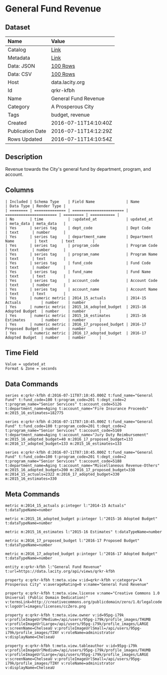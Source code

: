 # General Fund Revenue

## Dataset

| Name | Value |
| :--- | :---- |
| Catalog | [Link](https://catalog.data.gov/dataset/general-fund-revenue) |
| Metadata | [Link](https://data.lacity.org/api/views/qrkr-kfbh) |
| Data: JSON | [100 Rows](https://data.lacity.org/api/views/qrkr-kfbh/rows.json?max_rows=100) |
| Data: CSV | [100 Rows](https://data.lacity.org/api/views/qrkr-kfbh/rows.csv?max_rows=100) |
| Host | data.lacity.org |
| Id | qrkr-kfbh |
| Name | General Fund Revenue |
| Category | A Prosperous City |
| Tags | budget, revenue |
| Created | 2016-07-11T14:10:40Z |
| Publication Date | 2016-07-11T14:12:29Z |
| Rows Updated | 2016-07-11T14:10:54Z |

## Description

Revenue towards the City's general fund by department, program, and account.

## Columns

```ls
| Included | Schema Type    | Field Name              | Name                    | Data Type | Render Type |
| ======== | ============== | ======================= | ======================= | ========= | =========== |
| No       | time           | :updated_at             | updated_at              | meta_data | meta_data   |
| Yes      | series tag     | dept_code               | Dept Code               | text      | number      |
| Yes      | series tag     | department_name         | Department Name         | text      | text        |
| Yes      | series tag     | program_code            | Program Code            | text      | number      |
| Yes      | series tag     | program_name            | Program Name            | text      | text        |
| Yes      | series tag     | fund_code               | Fund Code               | text      | number      |
| Yes      | series tag     | fund_name               | Fund Name               | text      | text        |
| Yes      | series tag     | account_code            | Account Code            | text      | number      |
| Yes      | series tag     | account_name            | Account Name            | text      | text        |
| Yes      | numeric metric | 2014_15_actuals         | 2014-15 Actuals         | number    | number      |
| Yes      | numeric metric | 2015_16_adopted_budget  | 2015-16 Adopted Budget  | number    | number      |
| Yes      | numeric metric | 2015_16_estimates       | 2015-16 Estimates       | number    | number      |
| Yes      | numeric metric | 2016_17_proposed_budget | 2016-17 Proposed Budget | number    | number      |
| Yes      | numeric metric | 2016_17_adopted_budget  | 2016-17 Adopted Budget  | number    | number      |
```

## Time Field

```ls
Value = updated_at
Format & Zone = seconds
```

## Data Commands

```ls
series e:qrkr-kfbh d:2016-07-11T07:10:45.000Z t:fund_name="General Fund" t:fund_code=100 t:program_code=201 t:dept_code=2 t:program_name="Senior Services" t:account_code=5126 t:department_name=Aging t:account_name="Fire Insurance Proceeds" m:2015_16_estimates=182775

series e:qrkr-kfbh d:2016-07-11T07:10:45.000Z t:fund_name="General Fund" t:fund_code=100 t:program_code=201 t:dept_code=2 t:program_name="Senior Services" t:account_code=5169 t:department_name=Aging t:account_name="Jury Duty Reimbursement" m:2015_16_adopted_budget=40 m:2016_17_proposed_budget=133 m:2016_17_adopted_budget=133 m:2015_16_estimates=133

series e:qrkr-kfbh d:2016-07-11T07:10:45.000Z t:fund_name="General Fund" t:fund_code=100 t:program_code=201 t:dept_code=2 t:program_name="Senior Services" t:account_code=5188 t:department_name=Aging t:account_name="Miscellaneous Revenue-Others" m:2015_16_adopted_budget=200 m:2016_17_proposed_budget=330 m:2014_15_actuals=2322 m:2016_17_adopted_budget=330 m:2015_16_estimates=330
```

## Meta Commands

```ls
metric m:2014_15_actuals p:integer l:"2014-15 Actuals" t:dataTypeName=number

metric m:2015_16_adopted_budget p:integer l:"2015-16 Adopted Budget" t:dataTypeName=number

metric m:2015_16_estimates l:"2015-16 Estimates" t:dataTypeName=number

metric m:2016_17_proposed_budget l:"2016-17 Proposed Budget" t:dataTypeName=number

metric m:2016_17_adopted_budget p:integer l:"2016-17 Adopted Budget" t:dataTypeName=number

entity e:qrkr-kfbh l:"General Fund Revenue" t:url=https://data.lacity.org/api/views/qrkr-kfbh

property e:qrkr-kfbh t:meta.view v:id=qrkr-kfbh v:category="A Prosperous City" v:averageRating=0 v:name="General Fund Revenue"

property e:qrkr-kfbh t:meta.view.license v:name="Creative Commons 1.0 Universal (Public Domain Dedication)" v:termsLink=http://creativecommons.org/publicdomain/zero/1.0/legalcode v:logoUrl=images/licenses/ccZero.png

property e:qrkr-kfbh t:meta.view.owner v:id=95pg-i79k v:profileImageUrlMedium=/api/users/95pg-i79k/profile_images/THUMB v:profileImageUrlLarge=/api/users/95pg-i79k/profile_images/LARGE v:screenName=ChelseaU v:profileImageUrlSmall=/api/users/95pg-i79k/profile_images/TINY v:roleName=administrator v:displayName=ChelseaU

property e:qrkr-kfbh t:meta.view.tableauthor v:id=95pg-i79k v:profileImageUrlMedium=/api/users/95pg-i79k/profile_images/THUMB v:profileImageUrlLarge=/api/users/95pg-i79k/profile_images/LARGE v:screenName=ChelseaU v:profileImageUrlSmall=/api/users/95pg-i79k/profile_images/TINY v:roleName=administrator v:displayName=ChelseaU
```